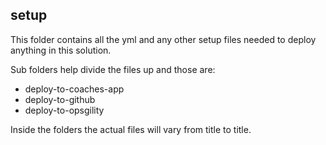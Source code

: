 ## setup

This folder contains all the yml and any other setup files needed to deploy anything in this solution.

Sub folders help divide the files up and those are:

- deploy-to-coaches-app
- deploy-to-github
- deploy-to-opsgility

Inside the folders the actual files will vary from title to title.
